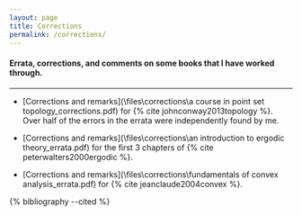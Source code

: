 ```yaml
---
layout: page
title: Corrections
permalink: /corrections/
---
```


#### Errata, corrections, and comments on some books that I have worked through.
----

* [Corrections and remarks](\files\corrections\a course in point set topology_corrections.pdf) for {% cite johnconway2013topology %}. Over half of the errors in the errata were independently found by me.

* [Corrections and remarks](\files\corrections\an introduction to ergodic theory_errata.pdf) for the first 3 chapters of {% cite peterwalters2000ergodic %}.

* [Corrections and remarks](\files\corrections\fundamentals of convex analysis_errata.pdf) for {% cite jeanclaude2004convex %}.

{% bibliography --cited %}
